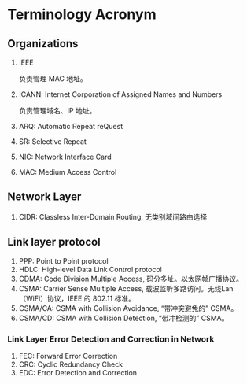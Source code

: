 # Terminology Acronym

## Organizations

1. IEEE

    负责管理 MAC 地址。

2. ICANN: Internet Corporation of Assigned Names and Numbers

   负责管理域名、IP 地址。

3. ARQ: Automatic Repeat reQuest
4. SR: Selective Repeat
5. NIC: Network Interface Card
6. MAC: Medium Access Control

## Network Layer

1. CIDR: Classless Inter-Domain Routing, 无类别域间路由选择

## Link layer protocol

1. PPP: Point to Point protocol
1. HDLC: High-level Data Link Control protocol
1. CDMA: Code Division Multiple Access, 码分多址。以太网帧广播协议。
1. CSMA: Carrier Sense Multiple Access, 载波监听多路访问。无线Lan（WiFi）协议，IEEE 的 802.11 标准。
1. CSMA/CA: CSMA with Collision Avoidance, “带冲突避免的” CSMA。
1. CSMA/CD: CSMA with Collision Detection, “带冲检测的” CSMA。

### Link Layer Error Detection and Correction in Network

1. FEC: Forward Error Correction
1. CRC: Cyclic Redundancy Check
1. EDC: Error Detection and Correction
